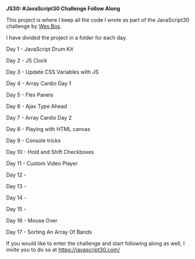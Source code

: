 <strong>JS30: #JavaScript30 Challenge Follow Along</strong>

This project is where I keep all the code I wrote as part of the JavaScript30 challenge by <a href="https://wesbos.com/">Wes Bos</a>.

I have divided the project in a folder for each day.

Day 1 - JavaScript Drum Kit

Day 2 - JS Clock

Day 3 - Update CSS Variables with JS

Day 4 - Array Cardio Day 1

Day 5 - Flex Panels

Day 6 - Ajax Type Ahead

Day 7 - Array Cardio Day 2

Day 8 - Playing with HTML canvas

Day 9 - Console tricks

Day 10 - Hold and Shift Checkboxes

Day 11 - Custom Video Player

Day 12 -

Day 13 -

Day 14 -

Day 15 -

Day 16 - Mouse Over

Day 17 - Sorting An Array Of Bands

If you would like to enter the challenge and start following along as well, I invite you to do so at https://javascript30.com/
